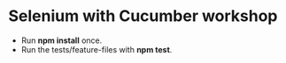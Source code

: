 # Selenium with Cucumber workshop

* Run **npm install** once.
* Run the tests/feature-files with **npm test**.
